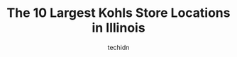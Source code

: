 ---
layout: ampstory
image: https://i0.wp.com/www.depkes.org/wp-content/uploads/2023/06/kohls-0-in-illinois-1685967785.jpeg?resize=640,853
author: techidn
featured: false
description: Discover the impressive array of Kohls options in Illinois, where you can find 10 of the largest Kohls establishments in the area. From renowned classics to hidden gems, Illinois offers a di
title: The 10 Largest Kohls Store Locations in Illinois
cover:
   title: The 10 Largest Kohls Store Locations in Illinois
   subtitle: Rickpate
   background: https://www.depkes.org/wp-content/uploads/2023/06/kohls-0-in-illinois-1685967785.jpeg

pages: 
 - layout: thirds
   top: <h1>#1 Kohls</h1>
   bottom: "<p>What a disorganized mess. Why do I need to sort through this mess just to find my size and style. Shoes were just as bad. Needless to say, I took my business elsewhere. P</p>"
   background: https://www.depkes.org/wp-content/uploads/2023/06/kohls-1-in-illinois-1685967785.jpeg
   backgroundblur: true
 - layout: thirds
   top: <h1>#2 Kohls</h1>
   bottom: "<p>303 IL-83, Elmhurst, IL 60126, United States</p>"
   background: https://www.depkes.org/wp-content/uploads/2023/06/kohls-2-in-illinois-1685967785.jpeg
   cta:
      link: https://www.depkes.org/blog/the-10-largest-kohls-store-locations-in-illinois/
      text: The 10 Largest Kohls Store Locations in Illinois
 - layout: thirds
   top: <h1>#3 Kohls</h1>
   bottom: "<p>7608 La Crosse Ave, Burbank, IL 60459, United States</p>"
   background: https://www.depkes.org/wp-content/uploads/2023/06/kohls-3-in-illinois-1685967786.jpeg
   cta:
      link: https://www.depkes.org/blog/the-10-largest-kohls-store-locations-in-illinois/
      text: The 10 Largest Kohls Store Locations in Illinois
 - layout: thirds
   top: <h1>#4 Kohls</h1>
   bottom: "<p>3333 W Touhy Ave, Lincolnwood, IL 60712, United States</p>"
   background: https://images.unsplash.com/photo-1536745287225-21d689278fd1?ixlib=rb-4.0.3&ixid=MnwxMjA3fDB8MHxwaG90by1wYWdlfHx8fGVufDB8fHx8&auto=format&fit=crop&w=640&h=853&q=80
   cta:
      link: https://www.depkes.org/blog/the-10-largest-kohls-store-locations-in-illinois/
      text: The 10 Largest Kohls Store Locations in Illinois
 - layout: thirds
   top: <h1>#5 Kohls</h1>
   bottom: "<p>9700 Ridgeland Ave, Chicago Ridge, IL 60415, United States</p>"
   background: https://images.unsplash.com/photo-1591393223703-56fe1347ac62?ixlib=rb-4.0.3&ixid=MnwxMjA3fDB8MHxwaG90by1wYWdlfHx8fGVufDB8fHx8&auto=format&fit=crop&w=640&h=853&q=80
   cta:
      link: https://www.depkes.org/blog/the-10-largest-kohls-store-locations-in-illinois/
      text: The 10 Largest Kohls Store Locations in Illinois
 - layout: thirds
   top: <h1>#6 Kohls</h1>
   bottom: "<p>4340 Fox Valley Center Dr, Aurora, IL 60504, United States</p>"
   background: https://images.unsplash.com/photo-1608411404720-c8f0417bcdba?ixlib=rb-4.0.3&ixid=MnwxMjA3fDB8MHxwaG90by1wYWdlfHx8fGVufDB8fHx8&auto=format&fit=crop&w=640&h=853&q=80
   cta:
      link: https://www.depkes.org/blog/the-10-largest-kohls-store-locations-in-illinois/
      text: The 10 Largest Kohls Store Locations in Illinois
 - layout: thirds
   top: <h1>#7 Kohls</h1>
   bottom: "<p>171 Barrington Rd, Schaumburg, IL 60194, United States</p>"
   background: https://images.unsplash.com/photo-1599422314077-f4dfdaa4cd09?ixlib=rb-4.0.3&ixid=MnwxMjA3fDB8MHxwaG90by1wYWdlfHx8fGVufDB8fHx8&auto=format&fit=crop&w=640&h=853&q=80
   cta:
      link: https://www.depkes.org/blog/the-10-largest-kohls-store-locations-in-illinois/
      text: The 10 Largest Kohls Store Locations in Illinois
 - layout: thirds
   middle: Continue reading...
   background: https://images.unsplash.com/photo-1515405295579-ba7b45403062?ixlib=rb-4.0.3&ixid=MnwxMjA3fDB8MHxwaG90by1wYWdlfHx8fGVufDB8fHx8&auto=format&fit=crop&w=640&h=853&q=80
   cta:
      link: https://www.depkes.org/blog/the-10-largest-kohls-store-locations-in-illinois/
      text: The 10 Largest Kohls Store Locations in Illinois
      
---